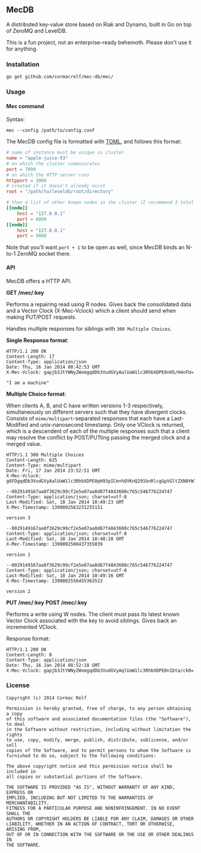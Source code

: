 MecDB
-----

A distributed key-value store based on Riak and Dynamo, built in Go on top of ZeroMQ and LevelDB.

This is a fun project, not an enterprise-ready behemoth. Please don't use it for anything. 

### Installation

```
go get github.com/cormacrelf/mec-db/mec/
```

### Usage

#### Mec command

Syntax:

```
mec --config /path/to/config.conf
```

The MecDB config file is formatted with [TOML](https://github.com/mojombo/toml), and follows this format:

```toml
# name of instance must be unique in cluster.
name = "apple-juice-93"
# on which the cluster communicates
port = 7000
# on which the HTTP server runs
httpport = 3000
# created if it doesn't already exist
root = "/path/to/leveldb/root/directory"

# then a list of other known nodes in the cluster (I recommend 3 total at this stage)
[[node]]
    host = "127.0.0.1"  
    port = 8000
[[node]]
    host = "127.0.0.1"
    port = 9000
```

Note that you'll want `port + 1` to be open as well, since MecDB binds an N-to-1 ZeroMQ socket there.

#### API

MecDB offers a HTTP API.

**GET /mec/:key**

Performs a repairing read using R nodes. Gives back the consolidated data and a Vector Clock (X-Mec-Vclock) which a client should send when making PUT/POST requests.

Handles multiple responses for siblings with `300 Multiple Choices`.

**Single Response format**:

```
HTTP/1.1 200 OK
Content-Length: 17
Content-Type: application/json
Date: Thu, 16 Jan 2014 08:42:53 GMT
X-Mec-Vclock: gapjb3JtYWNyZWxmgqdDb3VudGVyAalUaW1lc3RhbXDPE0nH5/H4nFU=

"I am a machine"
```

**Multiple Choice format**:

When clients A, B, and C have written versions 1-3 respectively, simultaneously on different servers such that they have divergent clocks. Consists of `mime/multipart`-separated responses that each have a Last-Modified and unix-nanosecond timestamp. Only one VClock is returned, which is a descendent of each of the multiple responses such that a client may resolve the conflict by POST/PUTting passing the merged clock and a merged value.

```
HTTP/1.1 300 Multiple Choices
Content-Length: 625
Content-Type: mime/multipart
Date: Fri, 17 Jan 2014 23:52:51 GMT
X-Mec-Vclock: g6FDgqdDb3VudGVyAalUaW1lc3RhbXDPE0pH93pICm+hQYKnQ291bnRlcgGpVGltZXN0YW1wzxNKR+q4T3ofoUKCp0NvdW50ZXIBqVRpbWVzdGFtcM8TSkf15mgjww==

--0029149167aa0f3629c99cf2e5e07aa0d87f4843608c765c546776224747
Content-Type: application/json; charset=utf-8
Last-Modified: Sat, 18 Jan 2014 10:49:23 GMT
X-Mec-Timestamp: 1390002563231255151

version 3

--0029149167aa0f3629c99cf2e5e07aa0d87f4843608c765c546776224747
Content-Type: application/json; charset=utf-8
Last-Modified: Sat, 18 Jan 2014 10:48:28 GMT
X-Mec-Timestamp: 1390002508437355039

version 1

--0029149167aa0f3629c99cf2e5e07aa0d87f4843608c765c546776224747
Content-Type: application/json; charset=utf-8
Last-Modified: Sat, 18 Jan 2014 10:49:16 GMT
X-Mec-Timestamp: 1390002556455363523

version 2

```

**PUT /mec/:key**
**POST /mec/:key**

Performs a write using W nodes. The client must pass its latest known Vector Clock associated with the key to avoid siblings. Gives back an incremented VClock.

Response format:

```
HTTP/1.1 200 OK
Content-Length: 0
Content-Type: application/json
Date: Thu, 16 Jan 2014 08:52:18 GMT
X-Mec-Vclock: gapjb3JtYWNyZWxmgqdDb3VudGVyAqlUaW1lc3RhbXDPE0nIbta/ck0=

```

### License

```
Copyright (c) 2014 Cormac Relf

Permission is hereby granted, free of charge, to any person obtaining a copy
of this software and associated documentation files (the "Software"), to deal
in the Software without restriction, including without limitation the rights
to use, copy, modify, merge, publish, distribute, sublicense, and/or sell
copies of the Software, and to permit persons to whom the Software is
furnished to do so, subject to the following conditions:

The above copyright notice and this permission notice shall be included in
all copies or substantial portions of the Software.

THE SOFTWARE IS PROVIDED "AS IS", WITHOUT WARRANTY OF ANY KIND, EXPRESS OR
IMPLIED, INCLUDING BUT NOT LIMITED TO THE WARRANTIES OF MERCHANTABILITY,
FITNESS FOR A PARTICULAR PURPOSE AND NONINFRINGEMENT. IN NO EVENT SHALL THE
AUTHORS OR COPYRIGHT HOLDERS BE LIABLE FOR ANY CLAIM, DAMAGES OR OTHER
LIABILITY, WHETHER IN AN ACTION OF CONTRACT, TORT OR OTHERWISE, ARISING FROM,
OUT OF OR IN CONNECTION WITH THE SOFTWARE OR THE USE OR OTHER DEALINGS IN
THE SOFTWARE.
```


